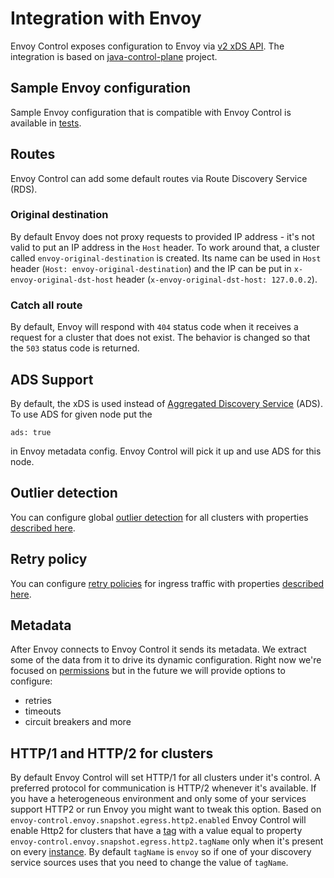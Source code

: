 # Integration with Envoy

Envoy Control exposes configuration to Envoy via
[v2 xDS API](https://www.envoyproxy.io/docs/envoy/latest/configuration/overview/v2_overview).
The integration is based on [java-control-plane](https://github.com/envoyproxy/java-control-plane) project.

## Sample Envoy configuration

Sample Envoy configuration that is compatible with Envoy Control is available in [tests](https://github.com/allegro/envoy-control/blob/master/envoy-control-tests/src/main/resources/envoy/config_ads.yaml).

## Routes

Envoy Control can add some default routes via Route Discovery Service (RDS).

### Original destination

By default Envoy does not proxy requests to provided IP address - it's not valid to put an IP address in the `Host` header.
To work around that, a cluster called `envoy-original-destination` is created.
Its name can be used in `Host` header (`Host: envoy-original-destination`) 
and the IP can be put in `x-envoy-original-dst-host` header (`x-envoy-original-dst-host: 127.0.0.2`).

### Catch all route

By default, Envoy will respond with `404` status code when it receives a request for a cluster that does not exist.
The behavior is changed so that the `503` status code is returned.

## ADS Support

By default, the xDS is used instead of
[Aggregated Discovery Service](https://www.envoyproxy.io/docs/envoy/latest/configuration/overview/v2_overview#aggregated-discovery-service)
(ADS). To use ADS for given node put the
```
ads: true
```
in Envoy metadata config. Envoy Control will pick it up and use ADS for this node.

## Outlier detection

You can configure global
[outlier detection](https://www.envoyproxy.io/docs/envoy/latest/intro/arch_overview/outlier#arch-overview-outlier-detection)
for all clusters with properties [described here](../configuration.md#outlier-detection).

## Retry policy

You can configure
[retry policies](https://www.envoyproxy.io/docs/envoy/latest/api-v2/api/v2/route/route.proto#envoy-api-msg-route-retrypolicy)
for ingress traffic with properties [described here](../configuration.md#retries).

## Metadata

After Envoy connects to Envoy Control it sends its metadata.
We extract some of the data from it to drive its dynamic configuration.
Right now we're focused on [permissions](../features/permissions.md)
but in the future we will provide options to configure:

* retries
* timeouts
* circuit breakers and more

## HTTP/1 and HTTP/2 for clusters

By default Envoy Control will set HTTP/1 for all clusters under it's control.
A preferred protocol for communication is HTTP/2 whenever it's available.
If you have a heterogeneous environment and only some of your services support HTTP2 or run Envoy you might want to tweak this option.
Based on `envoy-control.envoy.snapshot.egress.http2.enabled`
Envoy Control will enable Http2 for clusters that have a [tag](https://github.com/allegro/envoy-control/blob/master/envoy-control-services/src/main/kotlin/pl/allegro/tech/servicemesh/envoycontrol/services/ServiceInstance.kt#L5)
with a value equal to property `envoy-control.envoy.snapshot.egress.http2.tagName` only when it's present on every [instance](https://github.com/allegro/envoy-control/blob/master/envoy-control-services/src/main/kotlin/pl/allegro/tech/servicemesh/envoycontrol/services/ServiceInstance.kt).
By default `tagName` is `envoy` so if one of your discovery service sources uses that you need to change the value of `tagName`.
